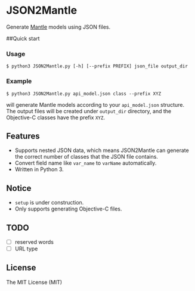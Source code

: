 JSON2Mantle
========================

Generate [Mantle](https://github.com/Mantle/Mantle) models using JSON files.

##Quick start
### Usage

`$ python3 JSON2Mantle.py [-h] [--prefix PREFIX] json_file output_dir`

### Example
`$ python3 JSON2Mantle.py api_model.json class --prefix XYZ`

will generate Mantle models according to your `api_model.json` structure. The output files will be created under `output_dir` directory, and the Objective-C classes have the prefix `XYZ`.

## Features
* Supports nested JSON data, which means JSON2Mantle can generate the correct number of classes that the JSON file contains.
* Convert field name like `var_name` to `varName` automatically.
* Written in Python 3.

## Notice
* `setup` is under construction.
* Only supports generating Objective-C files.

## TODO
- [ ] reserved words
- [ ] URL type

## License
The MIT License (MIT)
